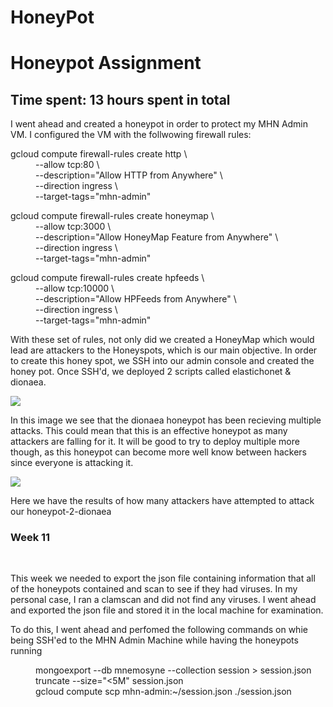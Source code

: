 # HoneyPot

<h1>Honeypot Assignment</h1>
<h2>Time spent: 13 hours spent in total</h2>

<p>I went ahead and created a honeypot in order to protect my MHN Admin VM. I configured the VM with the follwowing firewall rules:</p>

<dl>
  <dt>gcloud compute firewall-rules create http \</dt>
  <dd>--allow tcp:80 \</dd>
  <dd>--description="Allow HTTP from Anywhere" \</dd>
  <dd>--direction ingress \</dd>
  <dd>--target-tags="mhn-admin"</dd>
</dl>

<dl>
  <dt>
gcloud compute firewall-rules create honeymap \</dt>
  <dd>--allow tcp:3000 \</dd>
  <dd>--description="Allow HoneyMap Feature from Anywhere" \</dd>
  <dd>--direction ingress \</dd>
  <dd>--target-tags="mhn-admin"</dd>
</dl>

<dl>
  <dt>gcloud compute firewall-rules create hpfeeds \</dt>
  <dd>--allow tcp:10000 \</dd>
  <dd>--description="Allow HPFeeds from Anywhere" \</dd>
  <dd>--direction ingress \</dd>
  <dd>--target-tags="mhn-admin"</dd>
</dl>

<p> With these set of rules, not only did we created a HoneyMap which would lead are attackers to the Honeyspots, which is our main objective. In order to create this honey spot, we SSH into our admin console and created the honey pot. Once SSH'd, we deployed 2 scripts called elastichonet & dionaea.<p>
<img src="https://user-images.githubusercontent.com/33438018/116504427-1a3c6780-a86d-11eb-81e6-936044e514b9.PNG">
  <p> In this image we see that the dionaea honeypot has been recieving multiple attacks. This could mean that this is an effective honeypot as many attackers are falling for it. It will be good to try to deploy multiple more though, as this honeypot can become more well know between hackers since everyone is attacking it.</p>
<img src="https://user-images.githubusercontent.com/33438018/116504435-1e688500-a86d-11eb-9fab-dd212edcf259.PNG">
<p>Here we have the results of how many attackers have attempted to attack our honeypot-2-dionaea
  
  
 <h3>Week 11 </h3>
 <br>
 <p>This week we needed to export the json file containing information that all of the honeypots contained and scan to see if they had viruses. In my personal case, I ran a clamscan and did not find any viruses. I went ahead and exported the json file and stored it in the local machine for examination. </p>
 <p> To do this, I went ahead and perfomed the following commands on whie being SSH'ed to the MHN Admin Machine while having the honeypots running </p>
 <dl>
  <dd>mongoexport --db mnemosyne --collection session > session.json</dd>
  <dd>truncate --size="<5M" session.json</dd>
  <dd>gcloud compute scp mhn-admin:~/session.json ./session.json</dd>
</dl>
 
 

